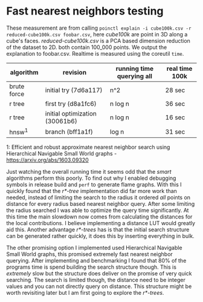# Fast nearest neighbors testing

These measurement are from calling `poinctl explain -i cube100k.csv -r reduced-cube100k.csv foobar.csv`, here _cube100k_ are point in 3D along a cube's faces. _reduced-cube100k.csv_ is a PCA based dimension reduction of the dataset to 2D. both contain 100_000 points. We output the explanation to foobar.csv. Realtime is measured using the coreutil `time`.

| algorithm | revision | running time querying all | real time 100k |
| -- | -- | -- | -- |
| brute force | initial try (7d6a117) | n^2 | 28 sec |
| r tree | first try (d8a1fc6) | n log n | 36 sec |
| r tree | initial optimization (30061b6) | n log n | 16 sec |
| hnsw<sup>1</sup> | branch (bff1a1f) | log n | 31 sec |


1: Efficient and robust approximate nearest neighbor search using Hierarchical Navigable Small World graphs - https://arxiv.org/abs/1603.09320

Just watching the overall running time it seems odd that the _smart_ algorithms perform this poorly. To find out why I enabled debugging symbols in release build and `perf` to generate flame graphs. With this I quickly found that the _r*-tree_ implementation did far more work than needed, instead of limiting the search to the radius it ordered _all_ points on distance for every radius based nearest neighbor query. After some limiting the radius searched I was able to optimize the query time significantly. At this time the main slowdown now comes from calculating the distances for the local contributions. I believe implementing a distance LUT would greatly aid this. Another advantage _r*-trees_ has is that the initial search structure can be generated rather quickly, it does this by inserting everything in bulk.

The other promising option I implemented used Hierarchical Navigable Small World graphs, this promised extremely fast nearest neighbor querying. After implementing and benchmarking I found that 80% of the programs time is spend building the search structure though. This is _extremely_ slow but the structure does deliver on the promise of very quick searching. The search is limited though, the distance need to be integer values and you can not directly query on distance. This structure might be worth revisiting later but I am first going to explore the _r*-trees_.
